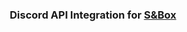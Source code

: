 <h3 align="center">Discord API Integration for <a href="[https://asset.party](https://asset.party/mbk/discord_api)">S&Box</a></h3>
